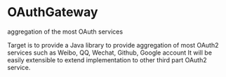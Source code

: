 # OAuthGateway
aggregation of the most OAuth services

Target is to provide a Java library to provide aggregation of most OAuth2 services such as Weibo, QQ, Wechat, Github, Google account
It will be easily extensible to extend implementation to other third part OAuth2 service.
